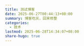```yaml
---
title: 测试博客
date: 2025-06-27T00:44:13+08:00
summary: 博客吃灰，回来修整
categories:
  - 技术
lastmod: 2025-06-28T14:34:07+08:00
share-hugo: true
---
```


